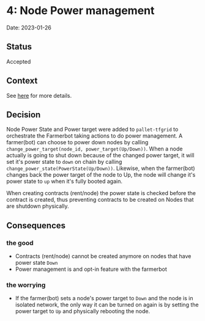 # 4: Node Power management

Date: 2023-01-26

## Status

Accepted

## Context

See [here](https://github.com/threefoldtech/farmerbot/issues/1) for more details.

## Decision

Node Power State and Power target were added to `pallet-tfgrid` to orchestrate the Farmerbot taking actions to do power management.
A farmer(bot) can choose to power down nodes by calling `change_power_target(node_id, power_target(Up/Down))`.
When a node actually is going to shut down because of the changed power target, it will set it's power state to `down` on chain by calling `change_power_state(PowerState(Up/Down))`.
Likewise, when the farmer(bot) changes back the power target of the node to Up, the node will change it's power state to `up` when it's fully booted again.

When creating contracts (rent/node) the power state is checked before the contract is created, thus preventing contracts to be created on Nodes that are shutdown physically.

## Consequences

### the good

- Contracts (rent/node) cannot be created anymore on nodes that have power state `Down`
- Power management is and opt-in feature with the farmerbot

### the worrying

- If the farmer(bot) sets a node's power target to `Down` and the node is in isolated network, the only way it can be turned on again is by setting the power target to `Up` and physically rebooting the node.
